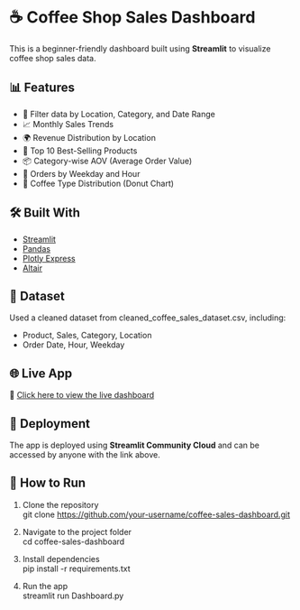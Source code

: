 
# ☕ Coffee Shop Sales Dashboard

This is a beginner-friendly dashboard built using **Streamlit** to visualize coffee shop sales data.

## 📊 Features

- 📍 Filter data by Location, Category, and Date Range
- 📈 Monthly Sales Trends
- 🌍 Revenue Distribution by Location
- 🛒 Top 10 Best-Selling Products
- 📦 Category-wise AOV (Average Order Value)
- 📆 Orders by Weekday and Hour
- 🔄 Coffee Type Distribution (Donut Chart)

## 🛠️ Built With

- [Streamlit](https://streamlit.io/)
- [Pandas](https://pandas.pydata.org/)
- [Plotly Express](https://plotly.com/python/)
- [Altair](https://altair-viz.github.io/)

## 📁 Dataset

Used a cleaned dataset from cleaned_coffee_sales_dataset.csv, including:
- Product, Sales, Category, Location
- Order Date, Hour, Weekday


## 🌐 Live App

🚀 [Click here to view the live dashboard](https://coffee-sales-dashboard.streamlit.app)


## 🚀 Deployment

The app is deployed using **Streamlit Community Cloud** and can be accessed by anyone with the link above.


## 🚀 How to Run

1. Clone the repository  
   git clone https://github.com/your-username/coffee-sales-dashboard.git

2. Navigate to the project folder  
   cd coffee-sales-dashboard

3. Install dependencies  
   pip install -r requirements.txt

4. Run the app  
   streamlit run Dashboard.py


